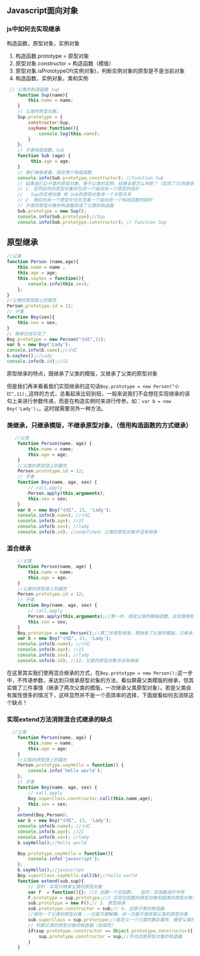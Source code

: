 ## Javascript面向对象

### js中如何去实现继承

构造函数，原型对象，实例对象

1. 构造函数.prototype = 原型对象
2. 原型对象.constructor = 构造函数（模版）
3.  原型对象.isPrototypeOf(实例对象)，判断实例对象的原型是不是当前对象
4.  构造函数，实例对象，类和实例

```js
 // 父类的构造函数 sup
    function Sup(name){
        this.name = name;
    }
    // 父类的原型对象。
    Sup.prototype = {
        constructor:Sup,
        sayName:function(){
            console.log(this.name);
        }
    };
    // 子类构造函数，Sub
    function Sub (age) {
         this.age = age;
    }
    // 我们单独来看，现在两个构造函数
    console.info(Sub.prototype.constructor); //function Sub
    // 如果我们让子类的原型对象，等于父类的实例，结果会是怎么样呢？（实现了JS的继承）解说如下：
    // 1. 显然此时的原型对象将包含一个指向另一个原型的指针
    //   Sup的实例对象 和 Sub的原型对象有一个关联关系
    // 2. 相应的另一个原型中也包含着一个指向另一个构造函数的指针
    // 子类的原型对象的构造器变成了父类的构造器
    Sub.prototype = new Sup();
    console.info(Sub.prototype);//Sup
    console.info(Sub.prototype.constructor); // function Sup
```


## 原型继承

```js
//父类
function Person (name,age){
    this.name = name ;
    this.age = age;
    this.saySex = function(){
        console.info(this.sex);
    };
}
//父类的原型链上的属性
Person.prototype.id = 12;
// 子类
function Boy(sex){
    this.sex = sex;
}
// 继承已经实现了
Boy.prototype = new Person("小红",11);
var b = new Boy('Lady');
console.info(b.name);//小红
b.saySex();//Lady
console.info(b.id);//12
```

原型继承的特点，既继承了父类的模版，又继承了父类的原型对象

但是我们再来看看我们实现继承的这句话`Boy.prototype = new Person("小红",11);`,这样的方式，总看起来比较别扭，一般来说我们不会想在实现继承的语句上来进行参数传递，而是在构造实例时来进行传参。如：`var b = new Boy('Lady');`。这时就需要另外一种方法。

### 类继承，只继承模版，不继承原型对象，（借用构造函数的方式继承）

```js
   //父类
    function Person(name, age) {
        this.name = name;
        this.age = age;
    }
    //父类的原型链上的属性
    Person.prototype.id = 12;
    // 子类
    function Boy(name, age, sex) {
        // call,apply
        Person.apply(this,arguments);
        this.sex = sex;
    }
    var b = new Boy("小红", 21, 'Lady');
    console.info(b.name); //小红
    console.info(b.age); //21
    console.info(b.sex); //lady
    console.info(b.id); //undefined，父类的原型对象并没有继承
```


### 混合继承

```js
    //父类
    function Person(name, age) {
        this.name = name;
        this.age = age;
    }
    //父类的原型链上的属性
    Person.prototype.id = 12;
    // 子类
    function Boy(name, age, sex) {
        // call,apply
        Person.apply(this,arguments);//第一步，绑定父类的模版函数，实现借用构造函数继承，只复制父类的模版
        this.sex = sex;
    }
    Boy.prototype = new Person();//第二步原型继承，既继承了父类的模版，又继承了父类的原型对象，但是表面上只剩下父类的实例与父类的原型对象的关系了
    var b = new Boy("小红", 21, 'Lady');
    console.info(b.name); //小红
    console.info(b.age); //21
    console.info(b.sex); //lady
    console.info(b.id); //12，父类的原型对象并没有继承
```

在这里其实我们使用混合继承的方式，在`Boy.prototype = new Person();`这一步中，不传递参数，来达到只继承原型对象的方法，看似屏蔽父类模版的继承，但其实做了三件事情（继承了两次父类的模版，一次继承父类原型对象）。若是父类自有属性很多的情况下，这样显然并不是一个高效率的选择，下面就看如何去消除这个缺点！

### 实现extend方法消除混合式继承的缺点

```js
  //父类
    function Person(name, age) {
        this.name = name;
        this.age = age;
    }
    //父类的原型链上的属性
    Person.prototype.sayHello = function() {
        console.info('hello world');
    };
    // 子类
    function Boy(name, age, sex) {
        // call,apply
        Boy.superClass.constructor.call(this,name,age);
        this.sex = sex;
    }
    extend(Boy,Person);
    var b = new Boy("小红", 21, 'Lady');
    console.info(b.name); //小红
    console.info(b.age); //21
    console.info(b.sex); //lady
    b.sayHello();//hello world

    Boy.prototype.sayHello = function(){
        console.info('javascript');
    };
    b.sayHello();//javascript
    Boy.superClass.sayHello.call(b);//hello world
    function extend(sub,sup){
        // 目的：实现只继承父类的原型对象
        var F  = function(){}; //1.创建一个空函数，  目的：空函数进行中转
        F.prototype = sup.prototype;//2 实现空函数的原型对象和超类的原型对象转换
        sub.prototype = new F();// 3. 原型继承
        sub.prototype.constructor = sub;// 4. 还原子类的构造器
        //保存一下父类的原型对象：一方面方便解耦，另一方面方便获取父类的原型对象
        sub.superClass = sup.prototype;//自定义一个只类的静态属性，接受父类的原型对象
        // 判断父类的原型对象的构造器（加保险）
        if(sup.prototype.constructor == Object.prototype.constructor){
            sup.prototype.constructor = sup;//手动还原原型对象的构造器
        }
    }
```
